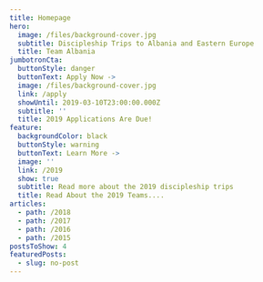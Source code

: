 ```yaml
---
title: Homepage
hero:
  image: /files/background-cover.jpg
  subtitle: Discipleship Trips to Albania and Eastern Europe
  title: Team Albania
jumbotronCta:
  buttonStyle: danger
  buttonText: Apply Now ->
  image: /files/background-cover.jpg
  link: /apply
  showUntil: 2019-03-10T23:00:00.000Z
  subtitle: ''
  title: 2019 Applications Are Due!
feature:
  backgroundColor: black
  buttonStyle: warning
  buttonText: Learn More ->
  image: ''
  link: /2019
  show: true
  subtitle: Read more about the 2019 discipleship trips
  title: Read About the 2019 Teams....
articles:
  - path: /2018
  - path: /2017
  - path: /2016
  - path: /2015
postsToShow: 4
featuredPosts:
  - slug: no-post
---
```


